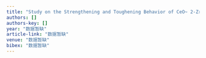 ```yaml
---
title: "Study on the Strengthening and Toughening Behavior of CeO~ 2-ZrO~ 2 and Y~ 2O~ 3-ZrO~ 2 TZP Based Composite Materials"
authors: []
authors-key: []
year: "数据暂缺"
article-link: "数据暂缺"
venue: "数据暂缺"
bibex: "数据暂缺"
---
```

